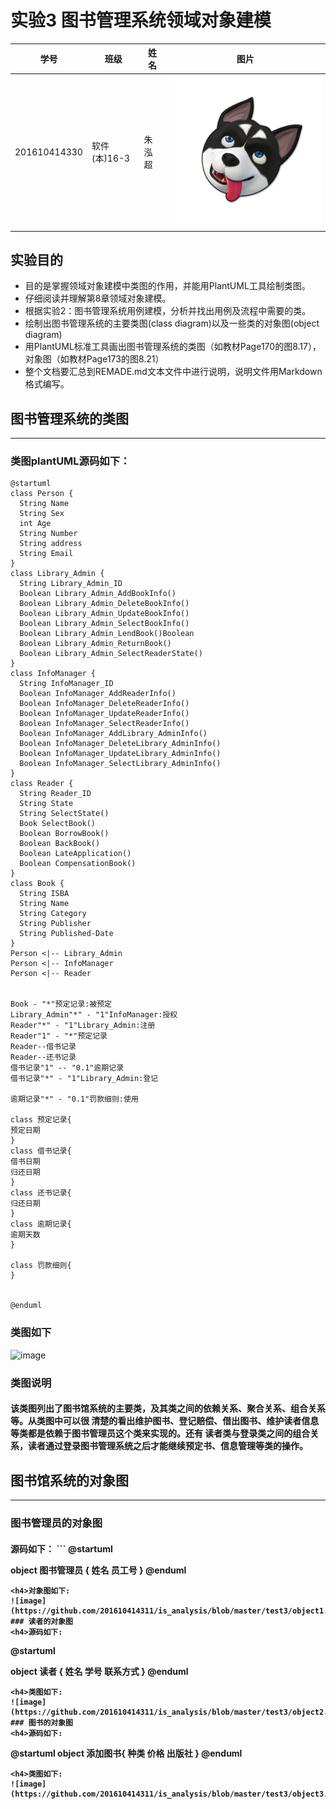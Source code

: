 实验3 图书管理系统领域对象建模
=========================
| 学号         | 班级         | 姓名 | 图片 |
|--------------|--------------|------|------|
| 201610414330 | 软件(本)16-3 | 朱泓超 |![image](https://github.com/z915287285/is_analysis/blob/master/test1/zz.jpg)    |
## 实验目的
+ 目的是掌握领域对象建模中类图的作用，并能用PlantUML工具绘制类图。
+ 仔细阅读并理解第8章领域对象建模。
+ 根据实验2：图书管理系统用例建模，分析并找出用例及流程中需要的类。
+ 绘制出图书管理系统的主要类图(class diagram)以及一些类的对象图(object diagram)
+ 用PlantUML标准工具画出图书管理系统的类图（如教材Page170的图8.17），对象图（如教材Page173的图8.21）
+ 整个文档要汇总到REMADE.md文本文件中进行说明，说明文件用Markdown格式编写。
##  图书管理系统的类图
-------------------------
### 类图plantUML源码如下：
```
@startuml
class Person {
  String Name
  String Sex
  int Age
  String Number
  String address
  String Email
}
class Library_Admin {
  String Library_Admin_ID
  Boolean Library_Admin_AddBookInfo()
  Boolean Library_Admin_DeleteBookInfo()
  Boolean Library_Admin_UpdateBookInfo()
  Boolean Library_Admin_SelectBookInfo()
  Boolean Library_Admin_LendBook()Boolean
  Boolean Library_Admin_ReturnBook()
  Boolean Library_Admin_SelectReaderState()
}
class InfoManager {
  String InfoManager_ID
  Boolean InfoManager_AddReaderInfo()
  Boolean InfoManager_DeleteReaderInfo()
  Boolean InfoManager_UpdateReaderInfo()
  Boolean InfoManager_SelectReaderInfo()
  Boolean InfoManager_AddLibrary_AdminInfo()
  Boolean InfoManager_DeleteLibrary_AdminInfo()
  Boolean InfoManager_UpdateLibrary_AdminInfo()
  Boolean InfoManager_SelectLibrary_AdminInfo()
}
class Reader {
  String Reader_ID
  String State
  String SelectState()
  Book SelectBook()
  Boolean BorrowBook()
  Boolean BackBook()
  Boolean LateApplication()
  Boolean CompensationBook()
}
class Book {
  String ISBA
  String Name
  String Category
  String Publisher
  String Published-Date
}
Person <|-- Library_Admin
Person <|-- InfoManager
Person <|-- Reader


Book - "*"预定记录:被预定
Library_Admin"*" - "1"InfoManager:授权
Reader"*" - "1"Library_Admin:注册
Reader"1" - "*"预定记录
Reader--借书记录
Reader--还书记录
借书记录"1" -- "0.1"逾期记录
借书记录"*" - "1"Library_Admin:登记

逾期记录"*" - "0.1"罚款细则:使用

class 预定记录{
预定日期
}
class 借书记录{
借书日期
归还日期
}
class 还书记录{
归还日期
}
class 逾期记录{
逾期天数
}

class 罚款细则{
}


@enduml
```
### 类图如下
![image](https://github.com/201610414311/is_analysis/blob/master/test3/class.png)
### 类图说明
<h4>该类图列出了图书馆系统的主要类，及其类之间的依赖关系、聚合关系、组合关系等。从类图中可以很
清楚的看出维护图书、登记赔偿、借出图书、维护读者信息等类都是依赖于图书管理员这个类来实现的。还有
读者类与登录类之间的组合关系，读者通过登录图书管理系统之后才能继续预定书、信息管理等类的操作。

## 图书馆系统的对象图
-------------------------
### 图书管理员的对象图
<h4>源码如下：
```
@startuml


object 图书管理员 {
  姓名
  员工号
}
@enduml
```
<h4>对象图如下:
![image](https://github.com/201610414311/is_analysis/blob/master/test3/object1.png)
### 读者的对象图
<h4>源码如下:
```
@startuml

object 读者 {
  姓名
  学号
  联系方式
}
@enduml
```
<h4>类图如下:
![image](https://github.com/201610414311/is_analysis/blob/master/test3/object2.png)
### 图书的对象图
<h4>源码如下:
```
@startuml
object 添加图书{
种类
价格
出版社
}
@enduml
```
<h4>类图如下:
![image](https://github.com/201610414311/is_analysis/blob/master/test3/object3.png)

